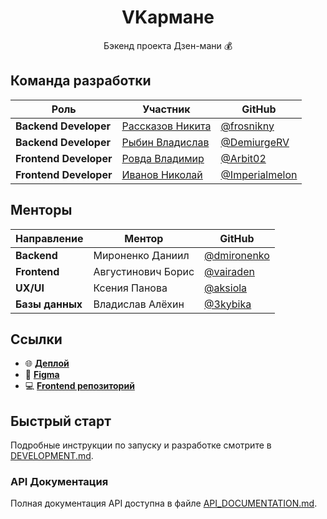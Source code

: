 <div align="center">

# VKармане

Бэкенд проекта Дзен-мани 💰

</div>

## Команда разработки

| Роль | Участник | GitHub |
|------|----------|--------|
| **Backend Developer** | [Рассказов Никита](t.me/spectr516) | [@frosnikny](https://github.com/frosnikny) |
| **Backend Developer** | [Рыбин Владислав](t.me/demiurgerv) | [@DemiurgeRV](https://github.com/DemiurgeRV) |
| **Frontend Developer** | [Ровда Владимир](t.me/Rovda_V) | [@Arbit02](https://github.com/Arbit02) |
| **Frontend Developer** | [Иванов Николай](t.me/Watermelon_003) | [@Imperialmelon](https://github.com/Imperialmelon) |

## Менторы

| Направление | Ментор | GitHub |
|-------------|--------|--------|
| **Backend** | Мироненко Даниил | [@dmironenko](https://github.com/dmironenko) |
| **Frontend** | Августинович Борис | [@vairaden](https://github.com/vairaden) |
| **UX/UI** | Ксения Панова | [@aksiola](https://t.me/aksiola) |
| **Базы данных** | Владислав Алёхин | [@3kybika](https://github.com/3kybika) |

## Ссылки

- 🌐 [**Деплой**]()
- 🎨 [**Figma**](https://www.figma.com/design/MRITYWRJ9ZEVQrO8k89Vjy/V%D0%9A%D0%B0%D1%80%D0%BC%D0%B0%D0%BD%D0%B5-%7C-PLANERO?node-id=1-2&t=6VUvYldbeFpV7HQB-1)
- 💻 [**Frontend репозиторий**](https://github.com/frontend-park-mail-ru/2025_2_VKarmane)

## Быстрый старт

Подробные инструкции по запуску и разработке смотрите в [DEVELOPMENT.md](./DEVELOPMENT.md).

### API Документация

Полная документация API доступна в файле [API_DOCUMENTATION.md](./API_DOCUMENTATION.md).

